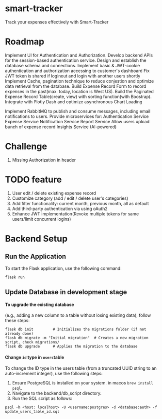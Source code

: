 # smart-tracker
Track your expenses effectively with Smart-Tracker

# Roadmap
Implement UI for Authentication and Authorization.
Develop backend APIs for the session-based authentication service.
Design and establish the database schema and connections.
Implement basic & JWT-cookie authentication and authorization accessing to customer's dashboard
Fix JWT token is shared if loginout and login with another users shortly
Implement Cache, pagination technique to reduce conjestion and optimize data retrieval from the database.
Build Expense Record Form to record expenses in the past(max: today, location is West US).
Build the Paginated Expense Record Table(create, view) with sorting function(with Boostrap).
Integrate with Plotly Dash and optimize asynchronous Chart Loading

Implement RabbitMQ to publish and consume messages, including email notifications to users.
Provide microservices for:
Authentication Service
Expense Service
Notification Service
Report Service
Allow users upload bunch of expense record
Insights Service (AI-powered)


# Challenge 
1. Missing Authorization in header 


# TODO feature 
1. User edit / delete existing expense record
2. Customize category (add / edit / delete user's categories)
3. Add filter functionality: current month, previous month, all as default
4. Add third-party authentication via using oAuth2
5. Enhance JWT implementation(Revoke multiple tokens for same users/limit concurrent logins)

# Backend Setup
## Run the Application
To start the Flask application, use the following command:
```
flask run
```

## Update Database in development stage
#### To upgrade the existing database 
(e.g., adding a new column to a table without losing existing data), follow these steps:
```
flask db init         # Initializes the migrations folder (if not already done)
flask db migrate -m "Initial migration"  # Creates a new migration script, check migrations/
flask db upgrade      # Applies the migration to the database
```

#### Change `id` type in `users`table
To change the ID type in the users table (from a truncated UUID string to an auto-increment integer), use the following steps:
1. Ensure PostgreSQL is installed on your system. in macos `brew install psql`.
2. Navigate to the backend/db_script directory.
3. Run the SQL script as follows:
```
psql -h <host: localhost> -U <username:postgres> -d <database:auth> -f update_users_table_id.sql
```
